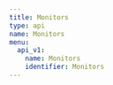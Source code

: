 ```yaml
---
title: Monitors
type: api
name: Monitors
menu:
  api_v1:
    name: Monitors
    identifier: Monitors
---
```

